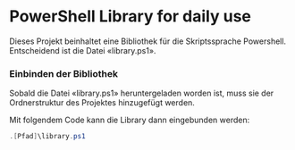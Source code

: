 # PowerShell Library for daily use
Dieses Projekt beinhaltet eine Bibliothek für die Skriptssprache Powershell. Entscheidend ist die Datei «library.ps1».


### Einbinden der Bibliothek
Sobald die Datei «library.ps1» heruntergeladen worden ist, muss sie der Ordnerstruktur des Projektes hinzugefügt werden. 

Mit folgendem Code kann die Library dann eingebunden werden:

```ps1
.[Pfad]\library.ps1
```
